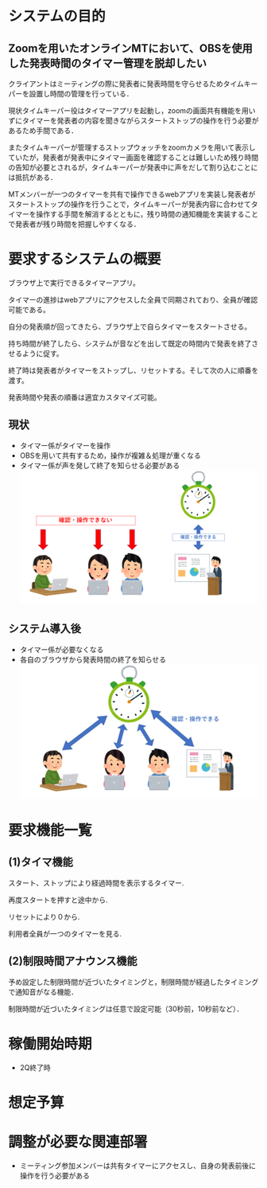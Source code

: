 # システムの目的
## Zoomを用いたオンラインMTにおいて、OBSを使用した発表時間のタイマー管理を脱却したい

クライアントはミーティングの際に発表者に発表時間を守らせるためタイムキーパーを設置し時間の管理を行っている．

現状タイムキーパー役はタイマーアプリを起動し，zoomの画面共有機能を用いずにタイマーを発表者の内容を聞きながらスタートストップの操作を行う必要があるため手間である．

またタイムキーパーが管理するストップウォッチをzoomカメラを用いて表示していたが，発表者が発表中にタイマー画面を確認することは難しいため残り時間の告知が必要とされるが，タイムキーパーが発表中に声をだして割り込むことには抵抗がある．

MTメンバーが一つのタイマーを共有で操作できるwebアプリを実装し発表者がスタートストップの操作を行うことで，タイムキーパーが発表内容に合わせてタイマーを操作する手間を解消するとともに，残り時間の通知機能を実装することで発表者が残り時間を把握しやすくなる．

# 要求するシステムの概要
ブラウザ上で実行できるタイマーアプリ。

タイマーの進捗はwebアプリにアクセスした全員で同期されており、全員が確認可能である。

自分の発表順が回ってきたら、ブラウザ上で自らタイマーをスタートさせる。

持ち時間が終了したら、システムが音などを出して既定の時間内で発表を終了させるように促す。

終了時は発表者がタイマーをストップし、リセットする。そして次の人に順番を渡す。

発表時間や発表の順番は適宜カスタマイズ可能。

## 現状
- タイマー係がタイマーを操作
- OBSを用いて共有するため，操作が複雑＆処理が重くなる
- タイマー係が声を発して終了を知らせる必要がある
![before](./image/before.png)

## システム導入後
- タイマー係が必要なくなる
- 各自のブラウザから発表時間の終了を知らせる
![after](./image/after.png)

# 要求機能一覧
## (1)タイマ機能
スタート、ストップにより経過時間を表示するタイマー.

再度スタートを押すと途中から.

リセットにより０から.

利用者全員が一つのタイマーを見る.

## (2)制限時間アナウンス機能

予め設定した制限時間が近づいたタイミングと，制限時間が経過したタイミングで通知音がなる機能．

制限時間が近づいたタイミングは任意で設定可能（30秒前，10秒前など）．

# 稼働開始時期
- 2Q終了時
# 想定予算

# 調整が必要な関連部署
- ミーティング参加メンバーは共有タイマーにアクセスし、自身の発表前後に操作を行う必要がある

